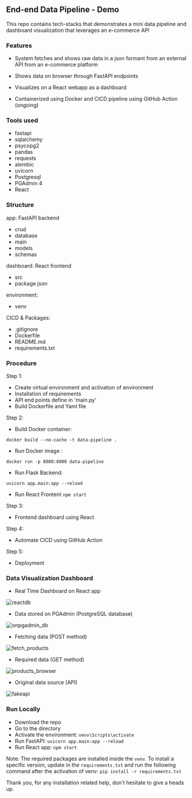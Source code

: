 ## End-end Data Pipeline - Demo
This repo contains tech-stacks that demonstrates a mini data pipeline and dashboard visualization that leverages an e-commerce API

### Features
 - System fetches and shows raw data in a json formant from an external API from an e-commerce platform

 - Shows data on browser through FastAPI endpoints

 - Visualizes on a React webapp as a dashboard 

 - Containerized using Docker and CICD pipeline using GitHub Action (ongoing)


### Tools used
- fastapi 
- sqlalchemy 
- psycopg2 
- pandas 
- requests
- alembic 
- uvicorn
- Postgresql
- PGAdmin 4
- React


### Structure
app: FastAPI backend
- crud
- database
- main
- models
- schemas

dashboard: React frontend
- src
- package json

environment:
- venv

CICD & Packages:
- .gitignore
- Dockerfile
- README.md
- requirements.txt

### Procedure
Step 1:
- Create virtual environment and activation of environment
- Installation of requirements
- API end points define in 'main.py'
- Build Dockerfile and Yaml file

Step 2:
- Build Docker container:

`docker build --no-cache -t data-pipeline .      `

- Run Docker image :

`docker run -p 8000:8000 data-pipeline`

- Run Flask Backend:

`uvicorn app.main:app --reload`

- Run React Frontent
`npm start`

Step 3:
- Frontend dashboard using React

Step 4:
- Automate CICD using GitHub Action

Step 5:
- Deployment


### Data Visualization Dashboard
- Real Time Dashboard on React app

![reactdb](https://github.com/user-attachments/assets/5a99c83a-b9ec-4d65-b9d7-17e348a67010)


- Data stored on PGAdmin (PostgreSQL database)

![onpgadmin_db](https://github.com/user-attachments/assets/18caa943-6f98-462d-b563-14f3a02c9264)



- Fetching data (POST method)

![fetch_products](https://github.com/user-attachments/assets/c53ffe6f-bba9-41c0-bce2-8ed125d1d26e)


- Required data (GET method)

![products_browser](https://github.com/user-attachments/assets/839d5690-e4a9-47aa-931b-d9af79403991)


- Original data source (API)

![fakeapi](https://github.com/user-attachments/assets/b3efdd26-9674-4195-a01f-16164e1b7c18)



### Run Locally
- Download the repo
- Go to the directory
- Activate the environment: `venv\Scripts\activate`
- Run FastAPI: `uvicorn app.main:app --reload`
- Run React app: `npm start`

Note:
The required packages are installed inside the `venv`.
To install a specific version, update in the `requirements.txt` and run the following command after the activation of venv:
`pip install -r requirements.txt`

Thank you,
for any installation related help, don't hesitate to give a heads up.